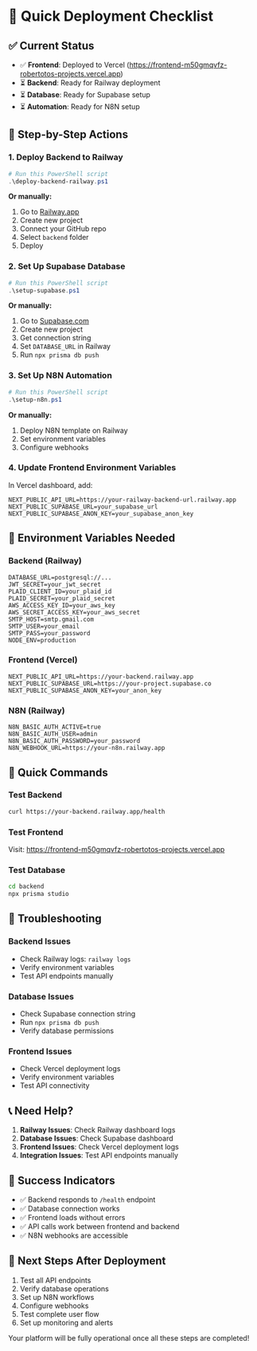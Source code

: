 # 🚀 Quick Deployment Checklist

## ✅ Current Status
- ✅ **Frontend**: Deployed to Vercel (https://frontend-m50gmqvfz-robertotos-projects.vercel.app)
- ⏳ **Backend**: Ready for Railway deployment
- ⏳ **Database**: Ready for Supabase setup
- ⏳ **Automation**: Ready for N8N setup

## 🎯 Step-by-Step Actions

### 1. Deploy Backend to Railway
```powershell
# Run this PowerShell script
.\deploy-backend-railway.ps1
```

**Or manually:**
1. Go to [Railway.app](https://railway.app)
2. Create new project
3. Connect your GitHub repo
4. Select `backend` folder
5. Deploy

### 2. Set Up Supabase Database
```powershell
# Run this PowerShell script
.\setup-supabase.ps1
```

**Or manually:**
1. Go to [Supabase.com](https://supabase.com)
2. Create new project
3. Get connection string
4. Set `DATABASE_URL` in Railway
5. Run `npx prisma db push`

### 3. Set Up N8N Automation
```powershell
# Run this PowerShell script
.\setup-n8n.ps1
```

**Or manually:**
1. Deploy N8N template on Railway
2. Set environment variables
3. Configure webhooks

### 4. Update Frontend Environment Variables
In Vercel dashboard, add:
```
NEXT_PUBLIC_API_URL=https://your-railway-backend-url.railway.app
NEXT_PUBLIC_SUPABASE_URL=your_supabase_url
NEXT_PUBLIC_SUPABASE_ANON_KEY=your_supabase_anon_key
```

## 🔧 Environment Variables Needed

### Backend (Railway)
```
DATABASE_URL=postgresql://...
JWT_SECRET=your_jwt_secret
PLAID_CLIENT_ID=your_plaid_id
PLAID_SECRET=your_plaid_secret
AWS_ACCESS_KEY_ID=your_aws_key
AWS_SECRET_ACCESS_KEY=your_aws_secret
SMTP_HOST=smtp.gmail.com
SMTP_USER=your_email
SMTP_PASS=your_password
NODE_ENV=production
```

### Frontend (Vercel)
```
NEXT_PUBLIC_API_URL=https://your-backend.railway.app
NEXT_PUBLIC_SUPABASE_URL=https://your-project.supabase.co
NEXT_PUBLIC_SUPABASE_ANON_KEY=your_anon_key
```

### N8N (Railway)
```
N8N_BASIC_AUTH_ACTIVE=true
N8N_BASIC_AUTH_USER=admin
N8N_BASIC_AUTH_PASSWORD=your_password
N8N_WEBHOOK_URL=https://your-n8n.railway.app
```

## 🎯 Quick Commands

### Test Backend
```bash
curl https://your-backend.railway.app/health
```

### Test Frontend
Visit: https://frontend-m50gmqvfz-robertotos-projects.vercel.app

### Test Database
```bash
cd backend
npx prisma studio
```

## 🚨 Troubleshooting

### Backend Issues
- Check Railway logs: `railway logs`
- Verify environment variables
- Test API endpoints manually

### Database Issues
- Check Supabase connection string
- Run `npx prisma db push`
- Verify database permissions

### Frontend Issues
- Check Vercel deployment logs
- Verify environment variables
- Test API connectivity

## 📞 Need Help?

1. **Railway Issues**: Check Railway dashboard logs
2. **Database Issues**: Check Supabase dashboard
3. **Frontend Issues**: Check Vercel deployment logs
4. **Integration Issues**: Test API endpoints manually

## 🎉 Success Indicators

- ✅ Backend responds to `/health` endpoint
- ✅ Database connection works
- ✅ Frontend loads without errors
- ✅ API calls work between frontend and backend
- ✅ N8N webhooks are accessible

## 🚀 Next Steps After Deployment

1. Test all API endpoints
2. Verify database operations
3. Set up N8N workflows
4. Configure webhooks
5. Test complete user flow
6. Set up monitoring and alerts

Your platform will be fully operational once all these steps are completed!



